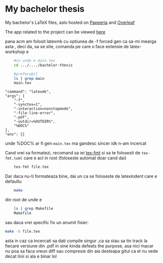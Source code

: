 # My bachelor thesis
My bachelor's LaTeX files, aslo hosted on [Papeeria](https://www.papeeria.com/join?token_id=bef97a1e-b804-4f2d-93a0-27f7bc0b9560&retry=3) and [Overleaf](https://www.overleaf.com/read/kqnmqfpwprzr#135c7d)

The app related to the project can be viewed [here](https://github.com/viktorashi/Open-CoNtRol)


pana acm am folosit latexmk cu optiunea de -f forced gen ca sa-mi mearga asta , deci da, sa se stie, comanda pe care o face extensie de latex-workshop e

```bash
    #in unde e main.tex
    cd .../..../bachelor-thesis

    #preferabil
    ls | grep main
    main.tex
```
```
"command": "latexmk",
"args": [
    "-f",
    "-synctex=1",
    "-interaction=nonstopmode",
    "-file-line-error",
    "-pdf",
    "-outdir=%OUTDIR%",
    "%DOC%"
],
"env": {}
```
unde %DOC% ar fi gen `main.tex` ma gandesc sincer idk n-am incercat

Cand vrei sa formatezi, recomand sa iei [tex-fmt](https://github.com/WGUNDERWOOD/tex-fmt) si sa te folosesti de `tex-fmt.toml` care e acl in root (foloseste automat doar cand dai)

```bash
    tex-fmt file.tex
```

Dar daca nu-ti formateaza bine, dai un ca se foloseste de latexindent care e defaultu
```bash
    make
```

din root de unde e 
```bash
    ls | grep Makefile
    Makefile
```

sau daca vrei specific fix un anumit fisier:

```bash
make -b file.tex
```



asta in caz ca incercati sa dati compile singur ,ca sa stau sa tin track la fiecare versiune din .pdf in sine kinda defeats the purpose, asa nici macar nu poa sa faca vreun diff sau compresie din aia desteapa gitul ca el nu vede decat linii si ala e binar lol